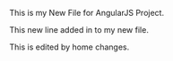 This is my New File for AngularJS Project.

This new line added in to my new file.

This is edited by home changes.
